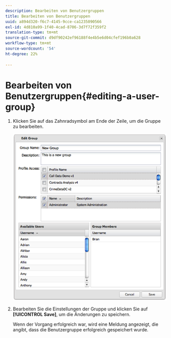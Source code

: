 ```yaml
---
description: Bearbeiten von Benutzergruppen
title: Bearbeiten von Benutzergruppen
uuid: a894d320-f6c7-4145-9cce-ca1235090566
exl-id: 4d810a99-1f40-4cad-8706-3d7f72f359f2
translation-type: tm+mt
source-git-commit: d9df90242ef96188f4e4b5e6d04cfef196b0a628
workflow-type: tm+mt
source-wordcount: '54'
ht-degree: 22%

---
```


# Bearbeiten von Benutzergruppen{#editing-a-user-group}

1. Klicken Sie auf das Zahnradsymbol am Ende der Zeile, um die Gruppe zu bearbeiten.

   ![](assets/edit_user_group.png)

1. Bearbeiten Sie die Einstellungen der Gruppe und klicken Sie auf **[!UICONTROL Save]**, um die Änderungen zu speichern.

   Wenn der Vorgang erfolgreich war, wird eine Meldung angezeigt, die angibt, dass die Benutzergruppe erfolgreich gespeichert wurde.
